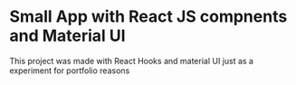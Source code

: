 # Small App with React JS compnents and Material UI

This project was made with React Hooks and material UI just as a experiment for portfolio reasons



